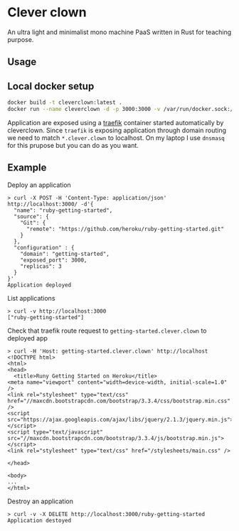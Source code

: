 # Clever clown

An ultra light and minimalist mono machine PaaS written in Rust for teaching purpose.

## Usage

## Local docker setup

```bash
docker build -t cleverclown:latest .
docker run --name cleverclown -d -p 3000:3000 -v /var/run/docker.sock://var/run/docker.sock cleverclown:latest
```

Application are exposed using a [traefik](https://traefik.io/traefik/) container started automatically by cleverclown.
Since `traefik` is exposing application through domain routing we need to match `*.clever.clown` to localhost.
On my laptop I use `dnsmasq` for this prupose but you can do as you want. 

## Example


Deploy an application 
```
> curl -X POST -H 'Content-Type: application/json' http://localhost:3000/ -d'{
  "name": "ruby-getting-started",
  "source": {
    "Git": {
      "remote": "https://github.com/heroku/ruby-getting-started.git"
    }
  },
  "configuration" : {
    "domain": "getting-started",
    "exposed_port": 3000,
    "replicas": 3
  }
}'
Application deployed
```

List applications
```
> curl -v http://localhost:3000
["ruby-getting-started"]
```

Check that traefik route request to `getting-started.clever.clown` to deployed app
```
> curl -H 'Host: getting-started.clever.clown' http://localhost
<!DOCTYPE html>
<html>
<head>
  <title>Runy Getting Started on Heroku</title>
<meta name="viewport" content="width=device-width, initial-scale=1.0" />
<link rel="stylesheet" type="text/css" href="//maxcdn.bootstrapcdn.com/bootstrap/3.3.4/css/bootstrap.min.css" />
<script src="https://ajax.googleapis.com/ajax/libs/jquery/2.1.3/jquery.min.js"></script>
<script type="text/javascript" src="//maxcdn.bootstrapcdn.com/bootstrap/3.3.4/js/bootstrap.min.js"></script>
<link rel="stylesheet" type="text/css" href="/stylesheets/main.css" />

</head>

<body>
...
</html>
```

Destroy an application
```
> curl -v -X DELETE http://localhost:3000/ruby-getting-started
Application destoyed
```

